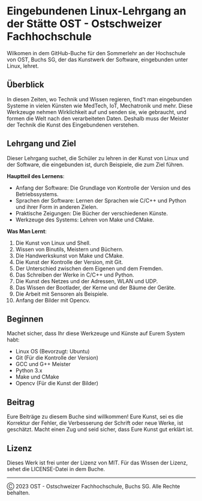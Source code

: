 # Eingebundenen Linux-Lehrgang an der Stätte OST - Ostschweizer Fachhochschule

Wilkomen in dem GitHub-Buche für den Sommerlehr an der Hochschule von OST, Buchs SG, der das Kunstwerk der Software, eingebunden unter Linux, lehret.

## Überblick

In diesen Zeiten, wo Technik und Wissen regieren, find't man eingebunden Systeme in vielen Künsten wie MedTech, IoT, Mechatronik und mehr. Diese Werkzeuge nehmen Wirklichkeit auf und senden sie, wie gebraucht, und formen die Welt nach den verarbeiteten Daten. Deshalb muss der Meister der Technik die Kunst des Eingebundenen verstehen.

## Lehrgang und Ziel

Dieser Lehrgang suchet, die Schüler zu lehren in der Kunst von Linux und der Software, die eingebunden ist, durch Beispiele, die zum Ziel führen.

**Hauptteil des Lernens**:
- Anfang der Software: Die Grundlage von Kontrolle der Version und des Betriebssystems.
- Sprachen der Software: Lernen der Sprachen wie C/C++ und Python und ihrer Form in anderen Zielen.
- Praktische Zeigungen: Die Bücher der verschiedenen Künste.
- Werkzeuge des Systems: Lehren von Make und CMake.

**Was Man Lernt**:
1. Die Kunst von Linux und Shell.
2. Wissen von Binutils, Meistern und Büchern.
3. Die Handwerkskunst von Make und CMake.
4. Die Kunst der Kontrolle der Version, mit Git.
5. Der Unterschied zwischen dem Eigenen und dem Fremden.
6. Das Schreiben der Werke in C/C++ und Python.
7. Die Kunst des Netzes und der Adressen, WLAN und UDP.
8. Das Wissen der Bootlader, der Kerne und der Bäume der Geräte.
9. Die Arbeit mit Sensoren als Beispiele.
10. Anfang der Bilder mit Opencv.

## Beginnen

Machet sicher, dass Ihr diese Werkzeuge und Künste auf Eurem System habt:
- Linux OS (Bevorzugt: Ubuntu)
- Git (Für die Kontrolle der Version)
- GCC und G++ Meister
- Python 3.x
- Make und CMake
- Opencv (Für die Kunst der Bilder)

## Beitrag

Eure Beiträge zu diesem Buche sind willkommen! Eure Kunst, sei es die Korrektur der Fehler, die Verbesserung der Schrift oder neue Werke, ist geschätzt. Macht einen Zug und seid sicher, dass Eure Kunst gut erklärt ist.

## Lizenz

Dieses Werk ist frei unter der Lizenz von MIT. Für das Wissen der Lizenz, sehet die LICENSE-Datei in dem Buche.

---

Ⓒ 2023 OST - Ostschweizer Fachhochschule, Buchs SG. Alle Rechte behalten.

